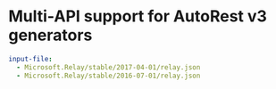 # Multi-API support for AutoRest v3 generators

``` yaml $(enable-multi-api)
input-file:
  - Microsoft.Relay/stable/2017-04-01/relay.json
  - Microsoft.Relay/stable/2016-07-01/relay.json
```
